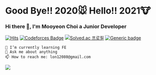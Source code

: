 
# Good Bye!! 2020🐭 Hello!! 2021🐮
### Hi there 👋, I'm Mooyeon Choi a Junior Developer
[![Hits](https://hits.seeyoufarm.com/api/count/incr/badge.svg?url=https%3A%2F%2Fgithub.com%2Fmooyeon-choi&count_bg=%2379C83D&title_bg=%23555555&icon=iconify.svg&icon_color=%23E7E7E7&title=hits&edge_flat=false)](https://hits.seeyoufarm.com)
[![Codeforces Badge](https://cp-logo.vercel.app/codeforces/mooyeon)](https://codeforces.com/profile/mooyeon) [![Solved.ac
프로필](http://mazassumnida.wtf/api/mini/generate_badge?boj=memoria22)](https://solved.ac/memoria22)
[![Generic badge](https://img.shields.io/badge/Blog-tistory-yellow.svg)](https://moo-choi.tistory.com/)
```
🌱 I’m currently learning FE
💬 Ask me about anything
📫 How to reach me: lon12080@gmail.com
```
<img src="https://github-readme-stats.vercel.app/api?username=mooyeon-choi&show_icons=true&count_private=true" align="left">
